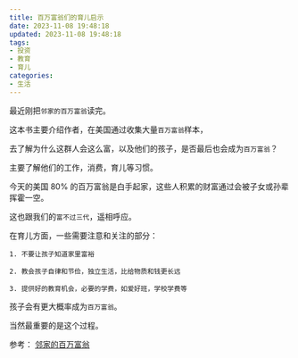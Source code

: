 ```yaml
---
title: 百万富翁们的育儿启示
date: 2023-11-08 19:48:18
updated: 2023-11-08 19:48:18
tags:
- 投资
- 教育
- 育儿
categories:
- 生活
---
```


最近刚把`邻家的百万富翁`读完。

这本书主要介绍作者，在美国通过收集大量`百万富翁`样本，

去了解为什么这群人会这么富，以及他们的孩子，是否最后也会成为`百万富翁`？

主要了解他们的工作，消费，育儿等习惯。

今天的美国 80% 的百万富翁是白手起家，这些人积累的财富通过会被子女或孙辈挥霍一空。

这也跟我们的`富不过三代`，遥相呼应。

在育儿方面，一些需要注意和关注的部分：

`1. 不要让孩子知道家里富裕`

`2. 教会孩子自律和节俭，独立生活，比给物质和钱更长远`

`3. 提供好的教育机会，必要的学费，如爱好班，学校学费等`

孩子会有更大概率成为`百万富翁`。

当然最重要的是这个过程。


参考：
[邻家的百万富翁](https://book.douban.com/subject/36593827/)







